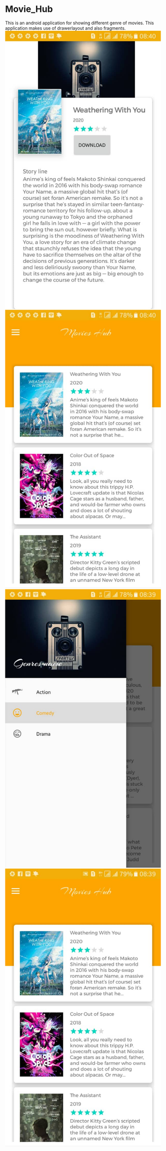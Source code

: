 # Movie_Hub
This is an android application for showing different genre of movies.
This application makes use of drawerlayout and also fragments.
![movies list](https://github.com/mystic001/Movie_Hub/blob/master/first_image.jpeg?raw=true)
![movies list](https://github.com/mystic001/Movie_Hub/blob/master/second_image.jpeg?raw=true)
![movies list](https://github.com/mystic001/Movie_Hub/blob/master/third_image.jpeg?raw=true)
![movies list](https://github.com/mystic001/Movie_Hub/blob/master/fourth_image.jpeg?raw=true)
